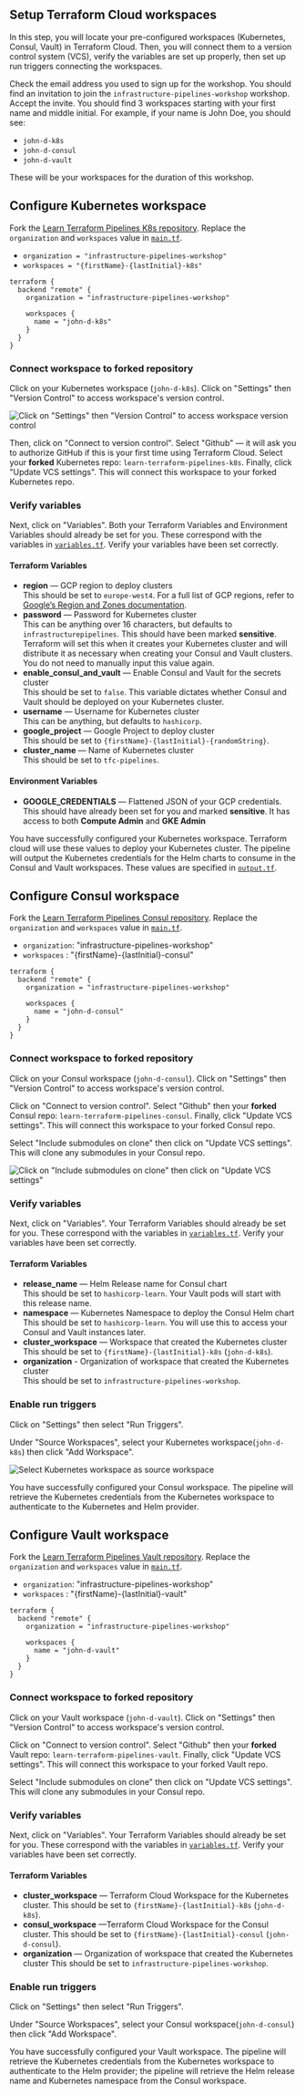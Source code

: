 ## Setup Terraform Cloud workspaces

In this step, you will locate your pre-configured workspaces (Kubernetes, Consul, Vault) in Terraform Cloud. Then, you will connect them to a version control system (VCS), verify the variables are set up properly, then set up run triggers connecting the workspaces.

Check the email address you used to sign up for the workshop. You should find an invitation to join the `infrastructure-pipelines-workshop` workshop. Accept the invite. You should find 3 workspaces starting with your first name and middle initial.  For example, if your name is John Doe, you should see:

- `john-d-k8s`
- `john-d-consul`
- `john-d-vault`

These will be your workspaces for the duration of this workshop.

## Configure Kubernetes workspace

Fork the [Learn Terraform Pipelines K8s repository](https://github.com/hashicorp/learn-terraform-pipelines-k8s). Replace the `organization` and `workspaces` value in [`main.tf`](https://github.com/hashicorp/learn-terraform-pipelines-k8s/blob/master/main.tf). 
- `organization = "infrastructure-pipelines-workshop"`
- `workspaces = "{firstName}-{lastInitial}-k8s"`

```hcl
terraform {
  backend "remote" {
    organization = "infrastructure-pipelines-workshop"

    workspaces {
      name = "john-d-k8s"
    }
  }
}
```
### Connect workspace to forked repository

Click on your Kubernetes workspace (`john-d-k8s`). Click on "Settings" then "Version Control" to access workspace's version control.

![Click on "Settings" then "Version Control" to access workspace version control](./assets/configure-vcs.png)

Then, click on "Connect to version control". Select "Github" — it will ask you to authorize GitHub if this is your first time using Terraform Cloud. Select your **forked** Kubernetes repo: `learn-terraform-pipelines-k8s`. Finally, click "Update VCS settings". This will connect this workspace to your forked Kubernetes repo.

### Verify variables

Next, click on "Variables". Both your Terraform Variables and Environment Variables should already be set for you. These correspond with the variables in [`variables.tf`](https://github.com/hashicorp/learn-terraform-pipelines-k8s/blob/master/variables.tf). Verify your variables have been set correctly.

#### Terraform Variables
- **region** — GCP region to deploy clusters<br/>
  This should be set to `europe-west4`. For a full list of GCP regions, refer to [Google’s Region and Zones documentation](https://cloud.google.com/compute/docs/regions-zones).
- **password** — Password for Kubernetes cluster<br/>
  This can be anything over 16 characters, but defaults to `infrastructurepipelines`. This should have been marked **sensitive**. Terraform will set this when it creates your Kubernetes cluster and will distribute it as necessary when creating your Consul and Vault clusters. You do not need to manually input this value again.
- **enable_consul_and_vault** — Enable Consul and Vault for the secrets cluster<br/>
  This should be set to `false`. This variable dictates whether Consul and Vault should be deployed on your Kubernetes cluster.
- **username** — Username for Kubernetes cluster<br/>
  This can be anything, but defaults to `hashicorp`.
- **google_project** — Google Project to deploy cluster<br/>
  This should be set to `{firstName}-{lastInitial}-{randomString}`.
- **cluster_name** — Name of Kubernetes cluster<br/>
  This should be set to `tfc-pipelines`.




#### Environment Variables
- **GOOGLE_CREDENTIALS** — Flattened JSON of your GCP credentials.<br/>
  This should have already been set for you and marked **sensitive**. It has access to both **Compute Admin** and **GKE Admin**

You have successfully configured your Kubernetes workspace. Terraform cloud will use these values to deploy your Kubernetes cluster. The pipeline will output the Kubernetes credentials for the Helm charts to consume in the Consul and Vault workspaces. These values are specified in [`output.tf`](https://github.com/hashicorp/learn-terraform-pipelines-k8s/blob/master/outputs.tf).

## Configure Consul workspace

Fork the [Learn Terraform Pipelines Consul repository](https://github.com/hashicorp/learn-terraform-pipelines-consul). Replace the `organization` and `workspaces` value in [`main.tf`](https://github.com/hashicorp/learn-terraform-pipelines-consul/blob/master/main.tf). 
- `organization`: "infrastructure-pipelines-workshop"
- `workspaces`  : "{firstName}-{lastInitial}-consul"

```hcl
terraform {
  backend "remote" {
    organization = "infrastructure-pipelines-workshop"

    workspaces {
      name = "john-d-consul"
    }
  }
}
```
### Connect workspace to forked repository

Click on your Consul workspace (`john-d-consul`). Click on "Settings" then "Version Control" to access workspace's version control.

Click on "Connect to version control". Select "Github" then your **forked** Consul repo: `learn-terraform-pipelines-consul`. Finally, click "Update VCS settings". This will connect this workspace to your forked Consul repo.

Select "Include submodules on clone" then click on "Update VCS settings". This will clone any submodules in your Consul repo. 

![Click on "Include submodules on clone" then click on "Update VCS settings"](./assets/include-submodules.png)

### Verify variables

Next, click on "Variables". Your Terraform Variables should already be set for you. These correspond with the variables in [`variables.tf`](https://github.com/hashicorp/learn-terraform-pipelines-consul/blob/master/variables.tf). Verify your variables have been set correctly.

#### Terraform Variables
- **release_name** — Helm Release name for Consul chart<br/>
  This should be set to `hashicorp-learn`. Your Vault pods will start with this release name.
- **namespace** — Kubernetes Namespace to deploy the Consul Helm chart<br/>
  This should be set to `hashicorp-learn`. You will use this to access your Consul and Vault instances later.
- **cluster_workspace** — Workspace that created the Kubernetes cluster<br/>
  This should be set to `{firstName}-{lastInitial}-k8s` (`john-d-k8s`).
- **organization** - Organization of workspace that created the Kubernetes cluster<br/>
  This should be set to `infrastructure-pipelines-workshop`.

### Enable run triggers 

Click on "Settings" then select "Run Triggers".

Under "Source Workspaces", select your Kubernetes workspace(`john-d-k8s`) then click "Add Workspace".

![Select Kubernetes workspace as source workspace](./assets/enable-run-triggers.png)

You have successfully configured your Consul workspace. The pipeline will retrieve the Kubernetes credentials from the Kubernetes workspace to authenticate to the Kubernetes and Helm provider.

## Configure Vault workspace

Fork the [Learn Terraform Pipelines Vault repository](https://github.com/hashicorp/learn-terraform-pipelines-vault). Replace the `organization` and `workspaces` value in [`main.tf`](https://github.com/hashicorp/learn-terraform-pipelines-vault/blob/master/main.tf). 
- `organization`: "infrastructure-pipelines-workshop"
- `workspaces`  : "{firstName}-{lastInitial}-vault"

```hcl
terraform {
  backend "remote" {
    organization = "infrastructure-pipelines-workshop"

    workspaces {
      name = "john-d-vault"
    }
  }
}
```

### Connect workspace to forked repository

Click on your Vault workspace (`john-d-vault`). Click on "Settings" then "Version Control" to access workspace's version control.

Click on "Connect to version control". Select "Github" then your **forked** Vault repo: `learn-terraform-pipelines-vault`. Finally, click "Update VCS settings". This will connect this workspace to your forked Vault repo.

Select "Include submodules on clone" then click on "Update VCS settings". This will clone any submodules in your Consul repo. 

### Verify variables

Next, click on "Variables". Your Terraform Variables should already be set for you. These correspond with the variables in [`variables.tf`](https://github.com/hashicorp/learn-terraform-pipelines-consul/blob/master/variables.tf). Verify your variables have been set correctly.

#### Terraform Variables
- **cluster_workspace** — Terraform Cloud Workspace for the Kubernetes cluster.
  This should be set to `{firstName}-{lastInitial}-k8s` (`john-d-k8s`).
- **consul_workspace** —Terraform Cloud Workspace for the Consul cluster. 
  This should be set to `{firstName}-{lastInitial}-consul` (`john-d-consul`).
- **organization** — Organization of workspace that created the Kubernetes cluster
  This should be set to `infrastructure-pipelines-workshop`.

### Enable run triggers 

Click on "Settings" then select "Run Triggers".

Under "Source Workspaces", select your Consul workspace(`john-d-consul`) then click "Add Workspace".

You have successfully configured your Vault workspace. The pipeline will retrieve the Kubernetes credentials from the Kubernetes workspace to authenticate to the Helm provider; the pipeline will retrieve the Helm release name and Kubernetes namespace from the Consul workspace.

